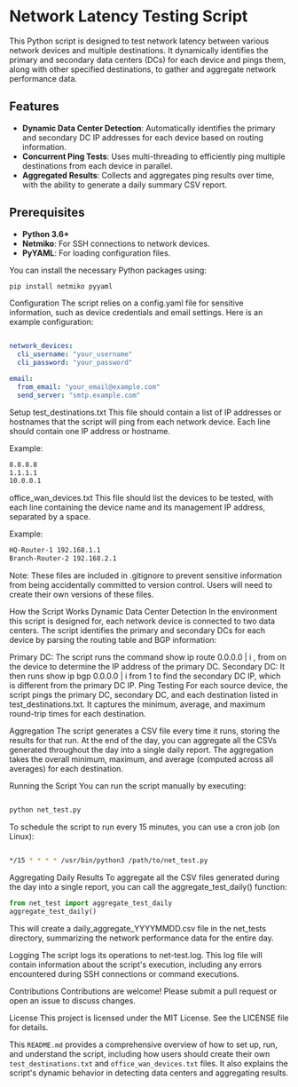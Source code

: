 # Network Latency Testing Script

This Python script is designed to test network latency between various network devices and multiple destinations. It dynamically identifies the primary and secondary data centers (DCs) for each device and pings them, along with other specified destinations, to gather and aggregate network performance data.

## Features

- **Dynamic Data Center Detection**: Automatically identifies the primary and secondary DC IP addresses for each device based on routing information.
- **Concurrent Ping Tests**: Uses multi-threading to efficiently ping multiple destinations from each device in parallel.
- **Aggregated Results**: Collects and aggregates ping results over time, with the ability to generate a daily summary CSV report.

## Prerequisites

- **Python 3.6+**
- **Netmiko**: For SSH connections to network devices.
- **PyYAML**: For loading configuration files.

You can install the necessary Python packages using:

```bash
pip install netmiko pyyaml
```
Configuration
The script relies on a config.yaml file for sensitive information, such as device credentials and email settings. Here is an example configuration:

```yaml

network_devices:
  cli_username: "your_username"
  cli_password: "your_password"

email:
  from_email: "your_email@example.com"
  send_server: "smtp.example.com"
```
Setup
test_destinations.txt
This file should contain a list of IP addresses or hostnames that the script will ping from each network device. Each line should contain one IP address or hostname.

Example:

```bash
8.8.8.8
1.1.1.1
10.0.0.1
```
office_wan_devices.txt
This file should list the devices to be tested, with each line containing the device name and its management IP address, separated by a space.

Example:

```bash
HQ-Router-1 192.168.1.1
Branch-Router-2 192.168.2.1
```

Note: These files are included in .gitignore to prevent sensitive information from being accidentally committed to version control. Users will need to create their own versions of these files.

How the Script Works
Dynamic Data Center Detection
In the environment this script is designed for, each network device is connected to two data centers. The script identifies the primary and secondary DCs for each device by parsing the routing table and BGP information:

Primary DC: The script runs the command show ip route 0.0.0.0 | i , from on the device to determine the IP address of the primary DC.
Secondary DC: It then runs show ip bgp 0.0.0.0 | i from 1 to find the secondary DC IP, which is different from the primary DC IP.
Ping Testing
For each source device, the script pings the primary DC, secondary DC, and each destination listed in test_destinations.txt. It captures the minimum, average, and maximum round-trip times for each destination.

Aggregation
The script generates a CSV file every time it runs, storing the results for that run. At the end of the day, you can aggregate all the CSVs generated throughout the day into a single daily report. The aggregation takes the overall minimum, maximum, and average (computed across all averages) for each destination.

Running the Script
You can run the script manually by executing:

```bash

python net_test.py
```
To schedule the script to run every 15 minutes, you can use a cron job (on Linux):

```bash

*/15 * * * * /usr/bin/python3 /path/to/net_test.py
```
Aggregating Daily Results
To aggregate all the CSV files generated during the day into a single report, you can call the aggregate_test_daily() function:

```python
from net_test import aggregate_test_daily
aggregate_test_daily()
```
This will create a daily_aggregate_YYYYMMDD.csv file in the net_tests directory, summarizing the network performance data for the entire day.

Logging
The script logs its operations to net-test.log. This log file will contain information about the script's execution, including any errors encountered during SSH connections or command executions.

Contributions
Contributions are welcome! Please submit a pull request or open an issue to discuss changes.

License
This project is licensed under the MIT License. See the LICENSE file for details.



This `README.md` provides a comprehensive overview of how to set up, run, and understand the script, including how users should create their own `test_destinations.txt` and `office_wan_devices.txt` files. It also explains the script's dynamic behavior in detecting data centers and aggregating results.






